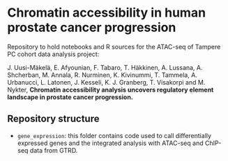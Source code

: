 # Chromatin accessibility in human prostate cancer progression

Repository to hold notebooks and R sources for the ATAC-seq of Tampere PC cohort data analysis project: 

J. Uusi-Mäkelä, E. Afyounian, F. Tabaro, T. Häkkinen, A. Lussana, A. Shcherban, M. Annala, R. Nurminen, K. Kivinummi, T. Tammela, A. Urbanucci, L. Latonen, J. Kesseli, K. J. Granberg, T. Visakorpi and M. Nykter, **Chromatin accessibility analysis uncovers regulatory element landscape in prostate cancer progression.**

## Repository structure

- `gene_expression`: this folder contains code used to call differentially expressed genes and the integrated analysis with ATAC-seq and ChIP-seq data from GTRD.

